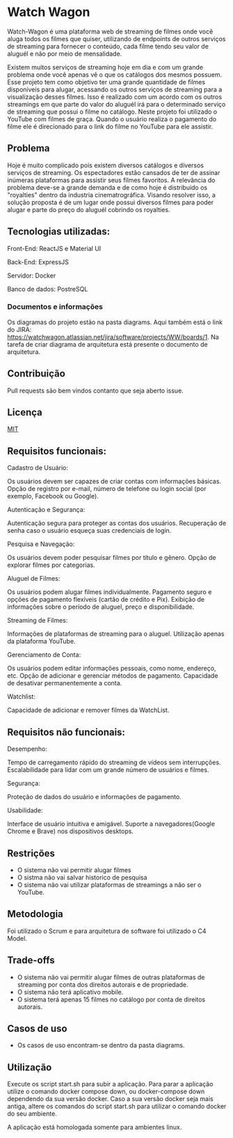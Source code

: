 # Watch Wagon

Watch-Wagon é uma plataforma web de streaming de filmes onde você aluga todos os filmes que quiser, utilizando de endpoints de outros serviços de streaming para fornecer o conteúdo, cada filme tendo seu valor de aluguél e não por meio de mensalidade.

Existem muitos serviços de streaming hoje em dia e com um grande problema onde você apenas vê o que os catálogos dos mesmos possuem. Esse projeto tem como objetivo ter uma grande quantidade de filmes disponíveis para alugar, acessando os outros serviços de streaming para a visualização desses filmes. Isso é realizado com um acordo com os outros streamings em que parte do valor do aluguél irá para o determinado serviço de streaming que possui o filme no catálogo. Neste projeto foi utilizado o YouTube com filmes de graça. Quando o usuário realiza o pagamento do filme ele é direcionado para o link do filme no YouTube para ele assistir.

## Problema

Hoje é muito complicado pois existem diversos catálogos e diversos serviços de streaming. Os espectadores estão cansados de ter de assinar inúmeras plataformas para assistir seus filmes favoritos. A relevância do problema deve-se a grande demanda e de como hoje é distribuido os "royalties" dentro da industria cinematrográfica. Visando resolver isso, a solução proposta é de um lugar onde possui diversos filmes para poder alugar e parte do preço do aluguél cobrindo os royalties.
## Tecnologias utilizadas:
Front-End: ReactJS e Material UI

Back-End: ExpressJS

Servidor: Docker

Banco de dados: PostreSQL

### Documentos e informações
Os diagramas do projeto estão na pasta diagrams. Aqui também está o link do JIRA: https://watchwagon.atlassian.net/jira/software/projects/WW/boards/1. Na tarefa de criar diagrama de arquitetura está presente o documento de arquitetura.

## Contribuição

Pull requests são bem vindos contanto que seja aberto issue.

## Licença

[MIT](https://choosealicense.com/licenses/mit/)
## Requisitos funcionais:​

Cadastro de Usuário:​

Os usuários devem ser capazes de criar contas com informações básicas.​
Opção de registro por e-mail, número de telefone ou login social (por exemplo, Facebook ou Google).​

Autenticação e Segurança:​

Autenticação segura para proteger as contas dos usuários.​
Recuperação de senha caso o usuário esqueça suas credenciais de login.​

Pesquisa e Navegação:​

Os usuários devem poder pesquisar filmes por título e gênero.​
Opção de explorar filmes por categorias.​

Aluguel de Filmes:​

Os usuários podem alugar filmes individualmente.​
Pagamento seguro e opções de pagamento flexíveis (cartão de crédito e Pix).​
Exibição de informações sobre o período de aluguel, preço e disponibilidade.​

Streaming de Filmes:​

Informações de plataformas de streaming para o aluguel.​
Utilização apenas da plataforma YouTube.​

Gerenciamento de Conta:​

Os usuários podem editar informações pessoais, como nome, endereço, etc.​
Opção de adicionar e gerenciar métodos de pagamento.​
Capacidade de desativar permanentemente a conta.​

Watchlist:​

Capacidade de adicionar e remover filmes da WatchList.

## Requisitos não funcionais:​

Desempenho:​

Tempo de carregamento rápido do streaming de vídeos sem interrupções.​
Escalabilidade para lidar com um grande número de usuários e filmes.​

Segurança:​

Proteção de dados do usuário e informações de pagamento.​

Usabilidade:​

Interface de usuário intuitiva e amigável.​
Suporte a navegadores(Google Chrome e Brave) nos dispositivos desktops.

## Restrições

- O sistema não vai permitir alugar filmes
- O sistma não vai salvar historico de pesquisa
- O sistema não vai utilizar plataformas de streamings a não ser o YouTube.

## Metodologia

Foi utilizado o Scrum e para arquitetura de software foi utilizado o C4 Model.

## Trade-offs

- O sistema não vai permitir alugar filmes de outras plataformas de streaming por conta dos direitos autorais e de propriedade.
- O sistema não terá aplicativo mobile.
- O sistema terá apenas 15 filmes no catálogo por conta de direitos autorais.

## Casos de uso
- Os casos de uso encontram-se dentro da pasta diagrams.


## Utilização

Execute os script start.sh para subir a aplicação. Para parar a aplicação utilize o comando docker compose down, ou docker-compose down dependendo da sua versão docker.
Caso a sua versão docker seja mais antiga, altere os comandos do script start.sh para utilizar o comando docker do seu ambiente.
 
A aplicação está homologada somente para ambientes linux.